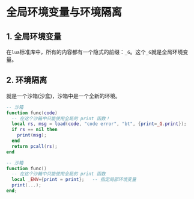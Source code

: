 # 全局环境变量与环境隔离

## 1. 全局环境变量

在`lua`标准库中，所有的内容都有一个隐式的前缀：`_G`。这个`_G`就是全局环境变量。

## 2. 环境隔离

就是一个沙箱(沙盒)，沙箱中是一个全新的环境。

```lua
-- 沙箱
function func(code)
  -- 在这个沙箱中只能使用全局的 print 函数！
  local rs, msg = load(code, "code error", "bt", {print=_G.print});
  if rs == nil then
    print(msg);
  end
  return pcall(rs);
end

-- 沙箱
function func()
  -- 在这个沙箱中只能使用全局的 print 函数
  local _ENV={print = print};   -- 指定局部环境变量
  print(...);
end;
```






